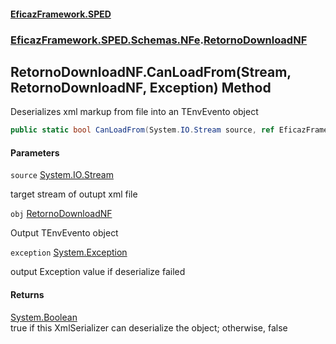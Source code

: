 #### [EficazFramework.SPED](EficazFrameworkSPED.md 'EficazFramework SPED')
### [EficazFramework.SPED.Schemas.NFe](EficazFramework.SPED.Schemas.NFe.md 'EficazFramework.SPED.Schemas.NFe').[RetornoDownloadNF](EficazFramework.SPED.Schemas.NFe/RetornoDownloadNF.md 'EficazFramework.SPED.Schemas.NFe.RetornoDownloadNF')

## RetornoDownloadNF.CanLoadFrom(Stream, RetornoDownloadNF, Exception) Method

Deserializes xml markup from file into an TEnvEvento object

```csharp
public static bool CanLoadFrom(System.IO.Stream source, ref EficazFramework.SPED.Schemas.NFe.RetornoDownloadNF obj, ref System.Exception exception);
```
#### Parameters

<a name='EficazFramework.SPED.Schemas.NFe.RetornoDownloadNF.CanLoadFrom(System.IO.Stream,EficazFramework.SPED.Schemas.NFe.RetornoDownloadNF,System.Exception).source'></a>

`source` [System.IO.Stream](https://docs.microsoft.com/en-us/dotnet/api/System.IO.Stream 'System.IO.Stream')

target stream of outupt xml file

<a name='EficazFramework.SPED.Schemas.NFe.RetornoDownloadNF.CanLoadFrom(System.IO.Stream,EficazFramework.SPED.Schemas.NFe.RetornoDownloadNF,System.Exception).obj'></a>

`obj` [RetornoDownloadNF](EficazFramework.SPED.Schemas.NFe/RetornoDownloadNF.md 'EficazFramework.SPED.Schemas.NFe.RetornoDownloadNF')

Output TEnvEvento object

<a name='EficazFramework.SPED.Schemas.NFe.RetornoDownloadNF.CanLoadFrom(System.IO.Stream,EficazFramework.SPED.Schemas.NFe.RetornoDownloadNF,System.Exception).exception'></a>

`exception` [System.Exception](https://docs.microsoft.com/en-us/dotnet/api/System.Exception 'System.Exception')

output Exception value if deserialize failed

#### Returns
[System.Boolean](https://docs.microsoft.com/en-us/dotnet/api/System.Boolean 'System.Boolean')  
true if this XmlSerializer can deserialize the object; otherwise, false